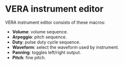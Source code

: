 # VERA instrument editor

VERA instrument editor consists of these macros:

- **Volume**: volume sequence.
- **Arpeggio**: pitch sequence.
- **Duty**: pulse duty cycle sequence.
- **Waveform**: select the waveform used by instrument.
- **Panning**: toggles left/right output.
- **Pitch**: fine pitch.
